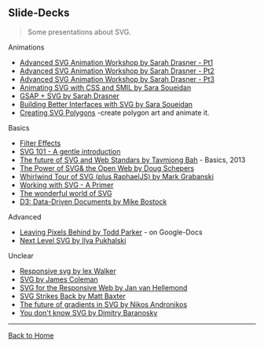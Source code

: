 ## Slide-Decks
> Some presentations about  SVG.

Animations

* [Advanced SVG Animation Workshop by Sarah Drasner - Pt1](https://slides.com/sdrasner/frontendmasters1/)
* [Advanced SVG Animation Workshop by Sarah Drasner - Pt2](https://slides.com/sdrasner/frontendmasters2/)
* [Advanced SVG Animation Workshop by Sarah Drasner - Pt3](https://slides.com/sdrasner/frontendmasters3/)
* [Animating SVG with CSS and SMIL by Sara Soueidan](http://slides.com/sarasoueidan/animating-svg-with-css-and-smil-full-version#/)
* [GSAP + SVG by Sarah Drasner](http://slides.com/sdrasner/gsap-svg)
* [Building Better Interfaces with SVG by Sara Soueidan](http://slides.com/sarasoueidan/building-better-interfaces-with-svg#/)
* [Creating SVG Polygons](http://slides.com/grayghostvisuals/svgpolygons#/) -create polygon art and animate it.

Basics

* [Filter Effects](https://docs.google.com/presentation/d/13la132nkDOrQcaZ4XTLteLYxmZ0ud2xHMkv2A6dNlks/mobilepresent#slide=id.p)
* [SVG 101 - A gentle introduction](http://cloudfour.github.io/slides-svg-101/#/)
* [The future of SVG and Web Standars by Tavmjong Bah](http://tavmjong.free.fr/SVG/LG_SVG_2013/lg_2013_svgwg.svg#2_0) - Basics, 2013
* [The Power of SVG& the Open Web by Doug Schepers](http://www.w3.org/Talks/2014/schepers-2014-conferenciaweb/)
* [Whirlwind Tour of SVG (plus RaphaelJS) by Mark Grabanski](http://www.slideshare.net/1Marc/svg-and-raphael-js)
* [Working with SVG - A Primer](http://slides.com/sarasoueidan/working-with-svg-a-primer#/)
* [The wonderful world of SVG](https://speakerdeck.com/chriscoyier/the-wonderful-world-of-svg)
* [D3: Data-Driven Documents by Mike Bostock](http://mbostock.github.io/d3/talk/20111018/#0)

Advanced

* [Leaving Pixels Behind by Todd Parker](http://goo.gl/BtQu5U) - on Google-Docs
* [Next Level SVG by Ilya Pukhalski](https://speakerdeck.com/pukhalski/next-level-svg)

Unclear

* [Responsive svg by lex Walker](http://slides.com/alexwalker/responsive-svg)
* [SVG by James Coleman](https://speakerdeck.com/ojame/svg)
* [SVG for the Responsive Web by Jan van Hellemond](https://speakerdeck.com/jvhellemond/svg-for-the-responsive-web)
* [SVG Strikes Back by Matt Baxter](https://speakerdeck.com/mbxtr/svg-strikes-back)
* [The future of gradients in SVG by Nikos  Andronikos](graphicalweb.org/2014/abstracts/9-Advanced_gradients_beyond_SVG_2/future_of_svg_gradients_nikos_andronikos_tgw2014.pdf)
* [You don't know SVG by Dimitry Baranosky](http://dmitrybaranovskiy.github.io/wdc14presentation/#0)

---
[Back to Home](https://github.com/knbknb/awesome-svg)
